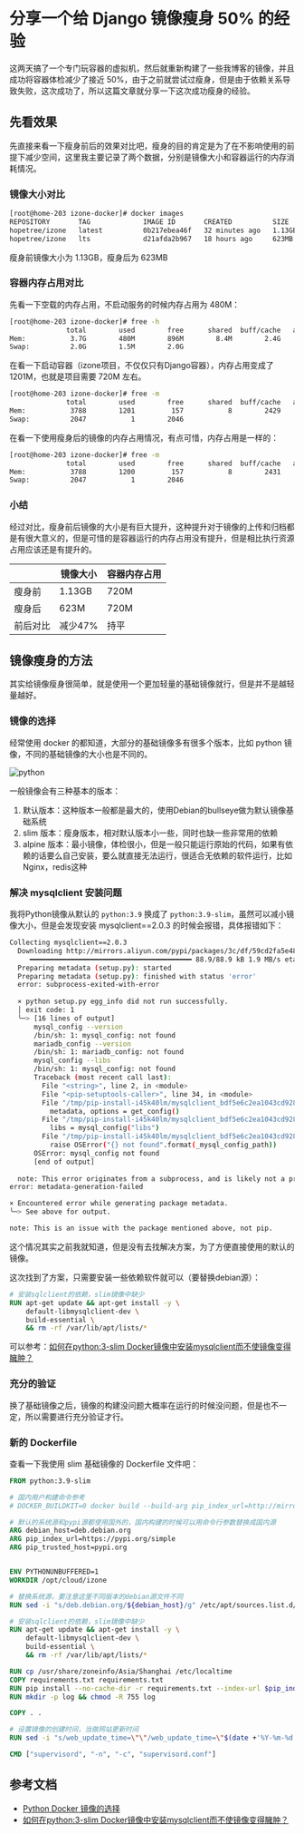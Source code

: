 # 分享一个给 Django 镜像瘦身 50% 的经验

这两天搞了一个专门玩容器的虚拟机，然后就重新构建了一些我博客的镜像，并且成功将容器体检减少了接近 50%，由于之前就尝试过瘦身，但是由于依赖关系导致失败，这次成功了，所以这篇文章就分享一下这次成功瘦身的经验。

## 先看效果

先直接来看一下瘦身前后的效果对比吧，瘦身的目的肯定是为了在不影响使用的前提下减少空间，这里我主要记录了两个数据，分别是镜像大小和容器运行的内存消耗情况。

### 镜像大小对比

```bash
[root@home-203 izone-docker]# docker images
REPOSITORY       TAG             IMAGE ID       CREATED          SIZE
hopetree/izone   latest          0b217ebea46f   32 minutes ago   1.13GB
hopetree/izone   lts             d21afda2b967   18 hours ago     623MB
```

瘦身前镜像大小为 1.13GB，瘦身后为 623MB

### 容器内存占用对比

先看一下空载的内存占用，不启动服务的时候内存占用为 480M：

```bash
[root@home-203 izone-docker]# free -h
              total        used        free      shared  buff/cache   available
Mem:           3.7G        480M        896M        8.4M        2.4G        2.9G
Swap:          2.0G        1.5M        2.0G
```

在看一下启动容器（izone项目，不仅仅只有Django容器），内存占用变成了 1201M，也就是项目需要 720M 左右。

```bash
[root@home-203 izone-docker]# free -m
              total        used        free      shared  buff/cache   available
Mem:           3788        1201         157           8        2429        2295
Swap:          2047           1        2046
```

在看一下使用瘦身后的镜像的内存占用情况，有点可惜，内存占用是一样的：

```bash
[root@home-203 izone-docker]# free -m
              total        used        free      shared  buff/cache   available
Mem:           3788        1200         157           8        2431        2297
Swap:          2047           1        2046
```

### 小结

经过对比，瘦身前后镜像的大小是有巨大提升，这种提升对于镜像的上传和归档都是有很大意义的，但是可惜的是容器运行的内存占用没有提升，但是相比执行资源占用应该还是有提升的。

|   | 镜像大小  | 容器内存占用  |
| ------------ | ------------ | ------------ |
|  瘦身前 | 1.13GB  |  720M |
| 瘦身后  | 623M  | 720M  |
| 前后对比  |  减少47% |  持平 |

## 镜像瘦身的方法

其实给镜像瘦身很简单，就是使用一个更加轻量的基础镜像就行，但是并不是越轻量越好。

### 镜像的选择

经常使用 docker 的都知道，大部分的基础镜像多有很多个版本，比如 python 镜像，不同的基础镜像的大小也是不同的。

![python](https://cdn.jsdelivr.net/gh/Hopetree/blog-img@main/2024/04/202404211620302.png)

一般镜像会有三种基本的版本：

1. 默认版本：这种版本一般都是最大的，使用Debian的bullseye做为默认镜像基础系统
2. slim 版本：瘦身版本，相对默认版本小一些，同时也缺一些非常用的依赖
3. alpine 版本：最小镜像，体检很小，但是一般只能运行原始的代码，如果有依赖的话要么自己安装，要么就直接无法运行，很适合无依赖的软件运行，比如Nginx，redis这种

### 解决 mysqlclient 安装问题

我将Python镜像从默认的 `python:3.9` 换成了 `python:3.9-slim`，虽然可以减小镜像大小，但是会发现安装 mysqlclient==2.0.3 的时候会报错，具体报错如下：

```bash
Collecting mysqlclient==2.0.3
  Downloading http://mirrors.aliyun.com/pypi/packages/3c/df/59cd2fa5e48d0804d213bdcb1acb4d08c403b61c7ff7ed4dd4a6a2deb3f7/mysqlclient-2.0.3.tar.gz (88 kB)
     ━━━━━━━━━━━━━━━━━━━━━━━━━━━━━━━━━━━━━━━━ 88.9/88.9 kB 1.9 MB/s eta 0:00:00
  Preparing metadata (setup.py): started
  Preparing metadata (setup.py): finished with status 'error'
  error: subprocess-exited-with-error
  
  × python setup.py egg_info did not run successfully.
  │ exit code: 1
  ╰─> [16 lines of output]
      mysql_config --version
      /bin/sh: 1: mysql_config: not found
      mariadb_config --version
      /bin/sh: 1: mariadb_config: not found
      mysql_config --libs
      /bin/sh: 1: mysql_config: not found
      Traceback (most recent call last):
        File "<string>", line 2, in <module>
        File "<pip-setuptools-caller>", line 34, in <module>
        File "/tmp/pip-install-i45k40lm/mysqlclient_bdf5e6c2ea1043cd9286023d10d10ba8/setup.py", line 15, in <module>
          metadata, options = get_config()
        File "/tmp/pip-install-i45k40lm/mysqlclient_bdf5e6c2ea1043cd9286023d10d10ba8/setup_posix.py", line 70, in get_config
          libs = mysql_config("libs")
        File "/tmp/pip-install-i45k40lm/mysqlclient_bdf5e6c2ea1043cd9286023d10d10ba8/setup_posix.py", line 31, in mysql_config
          raise OSError("{} not found".format(_mysql_config_path))
      OSError: mysql_config not found
      [end of output]
  
  note: This error originates from a subprocess, and is likely not a problem with pip.
error: metadata-generation-failed

× Encountered error while generating package metadata.
╰─> See above for output.

note: This is an issue with the package mentioned above, not pip.
```

这个情况其实之前我就知道，但是没有去找解决方案，为了方便直接使用的默认的镜像。

这次找到了方案，只需要安装一些依赖软件就可以（要替换debian源）：

```dockerfile
# 安装sqlclient的依赖，slim镜像中缺少
RUN apt-get update && apt-get install -y \
    default-libmysqlclient-dev \
    build-essential \
    && rm -rf /var/lib/apt/lists/*
```

可以参考：[如何在python:3-slim Docker镜像中安装mysqlclient而不使镜像变得臃肿？](https://www.volcengine.com/theme/7380144-R-7-1)

### 充分的验证

换了基础镜像之后，镜像的构建没问题大概率在运行的时候没问题，但是也不一定，所以需要进行充分验证才行。

### 新的 Dockerfile

查看一下我使用 slim 基础镜像的 Dockerfile 文件吧：

```dockerfile
FROM python:3.9-slim

# 国内用户构建命令参考
# DOCKER_BUILDKIT=0 docker build --build-arg pip_index_url=http://mirrors.aliyun.com/pypi/simple/ --build-arg pip_trusted_host=mirrors.aliyun.com --build-arg debian_host=mirrors.ustc.edu.cn -f Dockerfile-slim -t hopetree/izone:lts .

# 默认的系统源和pypi源都使用国外的，国内构建的时候可以用命令行参数替换成国内源
ARG debian_host=deb.debian.org
ARG pip_index_url=https://pypi.org/simple
ARG pip_trusted_host=pypi.org


ENV PYTHONUNBUFFERED=1
WORKDIR /opt/cloud/izone

# 替换系统源，要注意这里不同版本的debian源文件不同
RUN sed -i "s/deb.debian.org/${debian_host}/g" /etc/apt/sources.list.d/debian.sources

# 安装sqlclient的依赖，slim镜像中缺少
RUN apt-get update && apt-get install -y \
    default-libmysqlclient-dev \
    build-essential \
    && rm -rf /var/lib/apt/lists/*

RUN cp /usr/share/zoneinfo/Asia/Shanghai /etc/localtime
COPY requirements.txt requirements.txt
RUN pip install --no-cache-dir -r requirements.txt --index-url $pip_index_url --trusted-host $pip_trusted_host
RUN mkdir -p log && chmod -R 755 log

COPY . .

# 设置镜像的创建时间，当做网站更新时间
RUN sed -i "s/web_update_time=\"\"/web_update_time=\"$(date +'%Y-%m-%d %H:%M')\"/g" ./apps/blog/templates/blog/base.html

CMD ["supervisord", "-n", "-c", "supervisord.conf"]
```

## 参考文档

- [Python Docker 镜像的选择](https://blog.csdn.net/zyy247796143/article/details/124387806)
- [如何在python:3-slim Docker镜像中安装mysqlclient而不使镜像变得臃肿？](https://www.volcengine.com/theme/7380144-R-7-1)